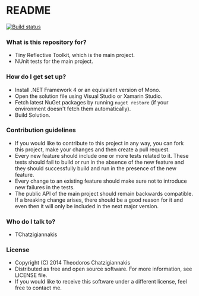 # README #

[![Build status](https://ci.appveyor.com/api/projects/status/b6eydara8rqxt1ed/branch/master?svg=true)](https://ci.appveyor.com/project/TChatzigiannakis/tinyreflectivetoolkit/branch/master)

### What is this repository for? ###

* Tiny Reflective Toolkit, which is the main project.
* NUnit tests for the main project.

### How do I get set up? ###

* Install .NET Framework 4 or an equivalent version of Mono.
* Open the solution file using Visual Studio or Xamarin Studio.
* Fetch latest NuGet packages by running `nuget restore` (if your environment doesn't fetch them automatically).
* Build Solution.

### Contribution guidelines ###

* If you would like to contribute to this project in any way, you can fork this project, make your changes and then create a pull request. 
* Every new feature should include one or more tests related to it. These tests should fail to build or run in the absence of the new feature and they should successfully build and run in the presence of the new feature. 
* Every change to an existing feature should make sure not to introduce new failures in the tests.
* The public API of the main project should remain backwards compatible. If a breaking change arises, there should be a good reason for it and even then it will only be included in the next major version.

### Who do I talk to? ###

* TChatzigiannakis

### License ###

* Copyright (C) 2014  Theodoros Chatzigiannakis
* Distributed as free and open source software. For more information, see LICENSE file.
* If you would like to receive this software under a different license, feel free to contact me.
